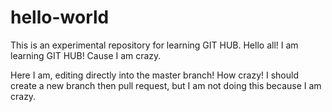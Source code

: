 # hello-world
This is an experimental repository for learning GIT HUB. 
Hello all! I am learning GIT HUB! Cause I am crazy.

Here I am, editing directly into the master branch! How crazy! I should create a new branch then pull request, but I am not doing this because I am crazy. 
